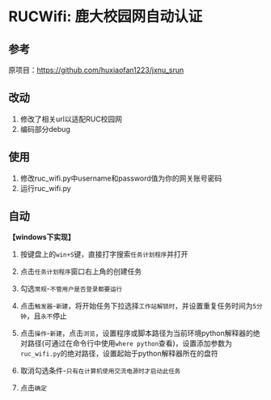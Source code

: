 # RUCWifi: 鹿大校园网自动认证

## 参考

原项目：https://github.com/huxiaofan1223/jxnu_srun

## 改动

1. 修改了相关url以适配RUC校园网
2. 编码部分debug

## 使用

1. 修改ruc_wifi.py中username和password值为你的网关账号密码
2. 运行ruc_wifi.py

## 自动

**【windows下实现】**

1. 按键盘上的`win+S`键，直接打字搜索`任务计划程序`并打开

2. 点击`任务计划程序`窗口右上角的创建任务

3. 勾选`常规`-`不管用户是否登录都要运行`

4. 点击`触发器`-`新建`，将开始任务下拉选择`工作站解锁时`，并设置重复任务时间为`5分钟`，且`永不`停止

5. 点击`操作`-`新建`，点击`浏览`，设置程序或脚本路径为当前环境python解释器的绝对路径(可通过在命令行中使用`where python`查看)，设置添加参数为`ruc_wifi.py`的绝对路径，设置起始于python解释器所在的盘符
   <img src="file:///C:/Users/Administrator/AppData/Roaming/marktext/images/2022-10-04-21-23-18-image.png" title="" alt="" data-align="center">

6. 取消勾选条件-`只有在计算机使用交流电源时才启动此任务`

7. 点击`确定`
